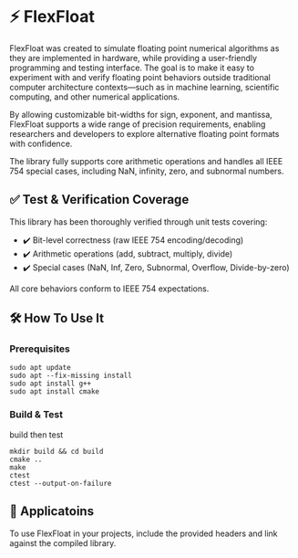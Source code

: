 # ⚡ FlexFloat
FlexFloat was created to simulate floating point numerical algorithms as they are implemented in hardware, while providing a user-friendly programming and testing interface. The goal is to make it easy to experiment with and verify floating point behaviors outside traditional computer architecture contexts—such as in machine learning, scientific computing, and other numerical applications.

By allowing customizable bit-widths for sign, exponent, and mantissa, FlexFloat supports a wide range of precision requirements, enabling researchers and developers to explore alternative floating point formats with confidence.

The library fully supports core arithmetic operations and handles all IEEE 754 special cases, including NaN, infinity, zero, and subnormal numbers.

## ✅ Test & Verification Coverage

This library has been thoroughly verified through unit tests covering:

- ✔️ Bit-level correctness (raw IEEE 754 encoding/decoding)
- ✔️ Arithmetic operations (add, subtract, multiply, divide)
- ✔️ Special cases (NaN, Inf, Zero, Subnormal, Overflow, Divide-by-zero)

All core behaviors conform to IEEE 754 expectations.

## 🛠️ How To Use It
### Prerequisites  
```shell
sudo apt update
sudo apt --fix-missing install
sudo apt install g++
sudo apt install cmake
```

### Build & Test
build then test
```shell
mkdir build && cd build
cmake ..
make
ctest
ctest --output-on-failure
```

## 🚀 Applicatoins
To use FlexFloat in your projects, include the provided headers and link against the compiled library.
